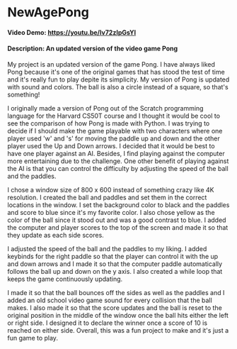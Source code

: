 # NewAgePong
#### Video Demo: https://youtu.be/Iv72zIpGsYI
#### Description: An updated version of the video game Pong
My project is an updated version of the game Pong. I have always liked Pong because
 it's one of the original games that has stood the test of time and it's really fun
 to play depite its simplicity. My version of Pong is updated with sound and colors. 
 The ball is also a circle instead of a square, so that's something!

I originally made a version of Pong out of the Scratch programming language for the
 Harvard CS50T course and I thought it would be cool to see the comparison of how
 Pong is made with Python. I was trying to decide if I should make the game playable
 with two characters where one player used 'w' and 's' for moving the paddle up and
 down and the other player used the Up and Down arrows. I decided that it would be best
 to have one player against an AI. Besides, I find playing against the computer more
 entertaining due to the challenge. One other benefit of playing against the AI is that
 you can control the difficulty by adjusting the speed of the ball and the paddles.

I chose a window size of 800 x 600 instead of something crazy like 4K resolution. I
 created the ball and paddles and set them in the correct locations in the window. I set
 the background color to black and the paddles and score to blue since it's my favorite
 color. I also chose yellow as the color of the ball since it stood out and was a good
 contrast to blue. I added the computer and player scores to the top of the screen and
 made it so that they update as each side scores.  

I adjusted the speed of the ball and the paddles to my liking. I added keybinds for the
 right paddle so that the player can control it with the up and down  arrows and I made
 it so that the computer paddle automatically follows the ball up and down on the y axis.
 I also created a while loop that keeps the game continuously updating.

I made it so that the ball bounces off the sides as well as the paddles and I added an
 old school video game sound for every collision that the ball makes. I also made it so 
 that the score updates and the ball is reset to the original position in the middle of
 the window once the ball hits either the left or right side. I designed it to declare
 the winner once a score of 10 is reached on either side. Overall, this was a fun project
 to make and it's just a fun game to play.